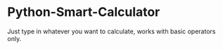 # Python-Smart-Calculator
Just type in whatever you want to calculate, works with basic operators only.
